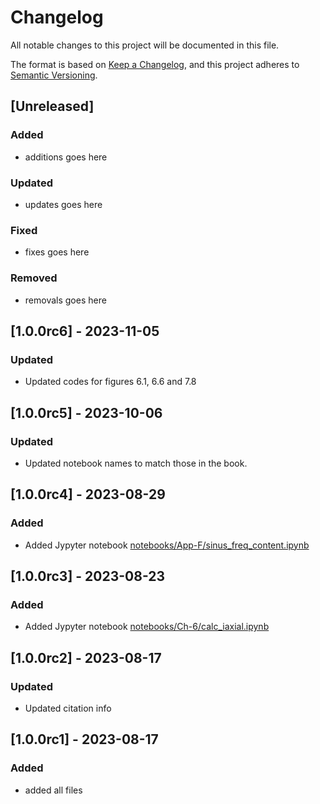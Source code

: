 # Changelog

All notable changes to this project will be documented in this file.

The format is based on [Keep a Changelog](https://keepachangelog.com/en/1.0.0/),
and this project adheres to [Semantic Versioning](https://semver.org/spec/v2.0.0.html).

## [Unreleased]

### Added

- additions goes here

### Updated

- updates goes here

### Fixed

- fixes goes here

### Removed

- removals goes here

## [1.0.0rc6] - 2023-11-05

### Updated

- Updated codes for figures 6.1, 6.6 and 7.8

## [1.0.0rc5] - 2023-10-06

### Updated

- Updated notebook names to match those in the book.

## [1.0.0rc4] - 2023-08-29

### Added

- Added Jypyter notebook [notebooks/App-F/sinus_freq_content.ipynb](https://github.com/LFPy/ElectricBrainSignals/blob/main/notebooks/App-4/sinus_freq_content.ipynb)

## [1.0.0rc3] - 2023-08-23

### Added

- Added Jypyter notebook [notebooks/Ch-6/calc_iaxial.ipynb](https://github.com/LFPy/ElectricBrainSignals/blob/main/notebooks/Ch-6/calc_iaxial.ipynb)

## [1.0.0rc2] - 2023-08-17

### Updated

- Updated citation info

## [1.0.0rc1] - 2023-08-17

### Added

- added all files
